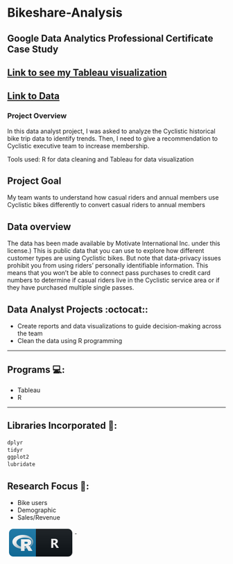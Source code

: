 # Bikeshare-Analysis
## Google Data Analytics Professional Certificate Case Study


## [Link to see my Tableau visualization](https://public.tableau.com/app/profile/pyi.than8003/viz/BikeShareDataAnalysis_16637180032020/BikeShareDataAnalysis?publish=yes)

## [Link to Data](https://divvy-tripdata.s3.amazonaws.com/index.html)

### Project Overview

In this data analyst project, I was asked to analyze the Cyclistic historical bike trip data to identify trends. Then, I need to give a recommendation to Cyclistic executive team to increase membership.

Tools used: R for data cleaning and Tableau for data visualization

## Project Goal

My team wants to understand how casual riders and annual members use Cyclistic bikes differently to convert casual riders to annual members

## Data overview

The data has been made available by Motivate International Inc. under this license.) This is public data that you can use to explore how different customer types are using Cyclistic bikes. But note that data-privacy issues prohibit you from using riders’ personally identifiable information. This means that you won’t be able to connect pass purchases to credit card numbers to determine if casual riders live in the Cyclistic service area or if they have purchased multiple single passes.

## Data Analyst Projects :octocat::
- Create reports and data visualizations to guide decision-making across the team
- Clean the data using R programming

----

## Programs 💻:
- Tableau
- R 
----

## Libraries Incorporated 📖:
``` R
dplyr
tidyr
ggplot2
lubridate
```

## Research Focus 🔎:
- Bike users
- Demographic
- Sales/Revenue

<p align="left">

<!-- For more icons please follow  https://github.com/MikeCodesDotNET/ColoredBadges -->
  <a href="#">
    <img 
src="https://raw.githubusercontent.com/MikeCodesDotNET/ColoredBadges/master/svg/dev/languages/r.svg" alt="r" style="vertical-align:top; margin:4px">
  </a>
  
  <a href="#">
    <img 
</p>